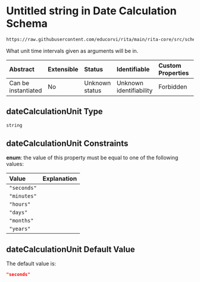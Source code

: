 # Untitled string in Date Calculation Schema

```txt
https://raw.githubusercontent.com/educorvi/rita/main/rita-core/src/schema/dateCalculation.json#/properties/dateCalculationUnit
```

What unit time intervals given as arguments will be in.

| Abstract            | Extensible | Status         | Identifiable            | Custom Properties | Additional Properties | Access Restrictions | Defined In                                                                             |
| :------------------ | :--------- | :------------- | :---------------------- | :---------------- | :-------------------- | :------------------ | :------------------------------------------------------------------------------------- |
| Can be instantiated | No         | Unknown status | Unknown identifiability | Forbidden         | Allowed               | none                | [dateCalculation.json\*](../../src/schema/dateCalculation.json "open original schema") |

## dateCalculationUnit Type

`string`

## dateCalculationUnit Constraints

**enum**: the value of this property must be equal to one of the following values:

| Value       | Explanation |
| :---------- | :---------- |
| `"seconds"` |             |
| `"minutes"` |             |
| `"hours"`   |             |
| `"days"`    |             |
| `"months"`  |             |
| `"years"`   |             |

## dateCalculationUnit Default Value

The default value is:

```json
"seconds"
```
